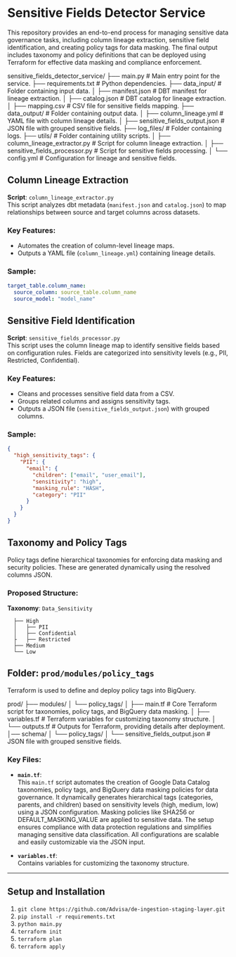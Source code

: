 # **Sensitive Fields Detector Service**

This repository provides an end-to-end process for managing sensitive data governance tasks, including column lineage extraction, sensitive field identification, and creating policy tags for data masking. The final output includes taxonomy and policy definitions that can be deployed using Terraform for effective data masking and compliance enforcement.


sensitive_fields_detector_service/
├── main.py                         # Main entry point for the service.
├── requirements.txt                # Python dependencies.
├── data_input/                     # Folder containing input data.
│   ├── manifest.json               # DBT manifest for lineage extraction.
│   ├── catalog.json                # DBT catalog for lineage extraction.
│   ├── mapping.csv                 # CSV file for sensitive fields mapping.
├── data_output/                    # Folder containing output data.
│   ├── column_lineage.yml          # YAML file with column lineage details.
│   ├── sensitive_fields_output.json # JSON file with grouped sensitive fields.
├── log_files/                      # Folder containing logs.
├── utils/                          # Folder containing utility scripts.
│   ├── column_lineage_extractor.py # Script for column lineage extraction.
│   ├── sensitive_fields_processor.py # Script for sensitive fields processing.
│   └── config.yml                  # Configuration for lineage and sensitive fields.


## **Column Lineage Extraction**

**Script**: `column_lineage_extractor.py`  
This script analyzes dbt metadata (`manifest.json` and `catalog.json`) to map relationships between source and target columns across datasets.

### **Key Features**:
- Automates the creation of column-level lineage maps.
- Outputs a YAML file (`column_lineage.yml`) containing lineage details.

### **Sample**:
```yaml
target_table.column_name:
  source_column: source_table.column_name
  source_model: "model_name"
```

## **Sensitive Field Identification**

**Script**: `sensitive_fields_processor.py`  
This script uses the column lineage map to identify sensitive fields based on configuration rules. Fields are categorized into sensitivity levels (e.g., PII, Restricted, Confidential).

### **Key Features**:
- Cleans and processes sensitive field data from a CSV.
- Groups related columns and assigns sensitivity tags.
- Outputs a JSON file (`sensitive_fields_output.json`) with grouped columns.

### **Sample**:
```json
{
  "high_sensitivity_tags": {
    "PII": {
      "email": {
        "children": ["email", "user_email"],
        "sensitivity": "high",
        "masking_rule": "HASH",
        "category": "PII"
      }
    }
  }
}
```

## **Taxonomy and Policy Tags**

Policy tags define hierarchical taxonomies for enforcing data masking and security policies. These are generated dynamically using the resolved columns JSON.

### **Proposed Structure**:

**Taxonomy**: `Data_Sensitivity`
```
  ├── High
  │   ├── PII
  │   ├── Confidential
  ├   ├── Restricted
  ├── Medium
  └── Low
```

## **Folder**: `prod/modules/policy_tags`

Terraform is used to define and deploy policy tags into BigQuery.

prod/
├── modules/
│   └── policy_tags/
│       ├── main.tf                    # Core Terraform script for taxonomies, policy tags, and BigQuery data masking.
│       ├── variables.tf               # Terraform variables for customizing taxonomy structure.
│       └── outputs.tf                 # Outputs for Terraform, providing details after deployment.
│── schema/
│    └── policy_tags/
│       └── sensitive_fields_output.json  # JSON file with grouped sensitive fields.



### **Key Files**:

- **`main.tf`**:  
  This `main.tf` script automates the creation of Google Data Catalog taxonomies, policy tags, and BigQuery data masking policies for data governance. It dynamically generates hierarchical tags (categories, parents, and children) based on sensitivity levels (high, medium, low) using a JSON configuration. Masking policies like SHA256 or DEFAULT_MASKING_VALUE are applied to sensitive data. The setup ensures compliance with data protection regulations and simplifies managing sensitive data classification. All configurations are scalable and easily customizable via the JSON input.

- **`variables.tf`**:  
  Contains variables for customizing the taxonomy structure.

---

## **Setup and Installation**

1. `git clone https://github.com/Advisa/de-ingestion-staging-layer.git`
2. `pip install -r requirements.txt`
3. `python main.py`
4. `terraform init`
5. `terraform plan`
6. `terraform apply`
